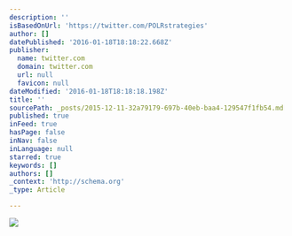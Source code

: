 ```yaml
---
description: ''
isBasedOnUrl: 'https://twitter.com/POLRstrategies'
author: []
datePublished: '2016-01-18T18:18:22.668Z'
publisher:
  name: twitter.com
  domain: twitter.com
  url: null
  favicon: null
dateModified: '2016-01-18T18:18:18.198Z'
title: ''
sourcePath: _posts/2015-12-11-32a79179-697b-40eb-baa4-129547f1fb54.md
published: true
inFeed: true
hasPage: false
inNav: false
inLanguage: null
starred: true
keywords: []
authors: []
_context: 'http://schema.org'
_type: Article

---
```

![](https://pbs.twimg.com/profile_images/656131022900166656/PZVIRV4b.png)